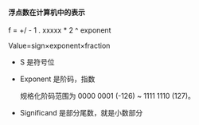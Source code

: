 #### 浮点数在计算机中的表示

f = +/ - 1 . xxxxx    * 2 ^  exponent

Value=sign×exponent×fraction

- S 是符号位

- Exponent 是阶码，指数

  规格化阶码范围为 0000 0001 (-126) ~ 1111 1110 (127)。

- Significand 是部分尾数，就是小数部分